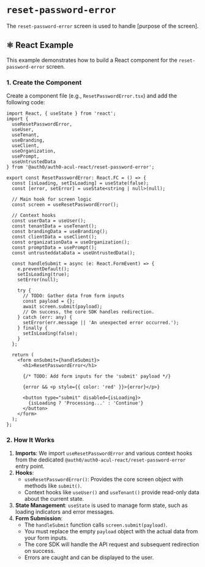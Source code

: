 # `reset-password-error`

The `reset-password-error` screen is used to handle [purpose of the screen].

## ⚛️ React Example

This example demonstrates how to build a React component for the `reset-password-error` screen.

### 1. Create the Component

Create a component file (e.g., `ResetPasswordError.tsx`) and add the following code:

```tsx
import React, { useState } from 'react';
import {
  useResetPasswordError,
  useUser,
  useTenant,
  useBranding,
  useClient,
  useOrganization,
  usePrompt,
  useUntrustedData
} from '@auth0/auth0-acul-react/reset-password-error';

export const ResetPasswordError: React.FC = () => {
  const [isLoading, setIsLoading] = useState(false);
  const [error, setError] = useState<string | null>(null);

  // Main hook for screen logic
  const screen = useResetPasswordError();

  // Context hooks
  const userData = useUser();
  const tenantData = useTenant();
  const brandingData = useBranding();
  const clientData = useClient();
  const organizationData = useOrganization();
  const promptData = usePrompt();
  const untrusteddataData = useUntrustedData();

  const handleSubmit = async (e: React.FormEvent) => {
    e.preventDefault();
    setIsLoading(true);
    setError(null);

    try {
      // TODO: Gather data from form inputs
      const payload = {};
      await screen.submit(payload);
      // On success, the core SDK handles redirection.
    } catch (err: any) {
      setError(err.message || 'An unexpected error occurred.');
    } finally {
      setIsLoading(false);
    }
  };

  return (
    <form onSubmit={handleSubmit}>
      <h1>ResetPasswordError</h1>

      {/* TODO: Add form inputs for the 'submit' payload */}

      {error && <p style={{ color: 'red' }}>{error}</p>}

      <button type="submit" disabled={isLoading}>
        {isLoading ? 'Processing...' : 'Continue'}
      </button>
    </form>
  );
};
```

### 2. How It Works

1.  **Imports**: We import `useResetPasswordError` and various context hooks from the dedicated `@auth0/auth0-acul-react/reset-password-error` entry point.
2.  **Hooks**:
    *   `useResetPasswordError()`: Provides the core screen object with methods like `submit()`.
    *   Context hooks like `useUser()` and `useTenant()` provide read-only data about the current state.
3.  **State Management**: `useState` is used to manage form state, such as loading indicators and error messages.
4.  **Form Submission**:
    *   The `handleSubmit` function calls `screen.submit(payload)`.
    *   You must replace the empty `payload` object with the actual data from your form inputs.
    *   The core SDK will handle the API request and subsequent redirection on success.
    *   Errors are caught and can be displayed to the user.
